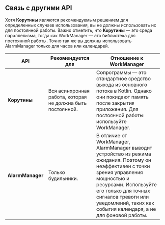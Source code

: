 ## Связь с другими API

Хотя **Корутины** являются рекомендуемым решением для определенных случаев использования, вы не должны использовать их для постоянной работы. Важно отметить, что **Корутины** — это среда параллелизма, тогда как WorkManager — это библиотека для постоянной работы. Точно так же вы должны использовать AlarmManager только для часов или календарей.


| **API**              | **Рекомендуется для**                                                                       | **Отношение к WorkManager**                                                                                                                                                                                                                                                                                                                                                                                                                                                          |
| -------------------- | ----------------------------------------------------------------------------------------------------------- | ---------------------------------------------------------------------------------------------------------------------------------------------------------------------------------------------------------------------------------------------------------------------------------------------------------------------------------------------------------------------------------------------------------------------------------------------------------------------------------------------- |
| **Корутины** | Вся асинхронная работа, которая не должна быть постоянной. | Сопрограммы — это стандартное средство выхода из основного потока в Kotlin. Однако они покидают память после закрытия приложения. Для постоянной работы используйте WorkManager.                                                                                                                                                                         |
| **AlarmManager**     | Только будильники.                                                                          | В отличие от WorkManager, AlarmManager выводит устройство из режима ожидания. Поэтому он неэффективен с точки зрения управления мощностью и ресурсами. Используйте его только для точных сигналов тревоги или уведомлений, таких как события календаря, а не для фоновой работы. |
